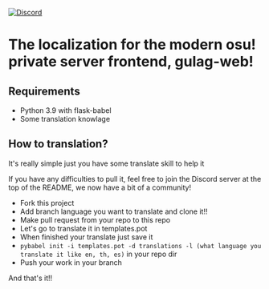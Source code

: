 [![Discord](https://discordapp.com/api/guilds/748687781605408908/widget.png?style=shield)](https://discord.gg/ShEQgUx)

# The localization for the modern osu! private server frontend, gulag-web!

## Requirements
- Python 3.9 with flask-babel
- Some translation knowlage
## How to translation?

It's really simple just you have some translate skill to help it

If you have any difficulties to pull it, feel free to join the 
Discord server at the top of the README, we now have a bit of a community!

- Fork this project 
- Add branch language you want to translate and clone it!!
- Make pull request from your repo to this repo
- Let's go to translate it in templates.pot
- When finished your translate just save it
- ```pybabel init -i templates.pot -d translations -l (what language you translate it like en, th, es)``` in your repo dir
- Push your work in your branch

And that's it!!